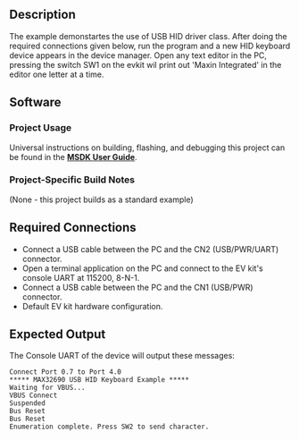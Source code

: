 ## Description

The example demonstartes the use of USB HID driver class. After doing the required connections given below, run the program and a new HID keyboard device appears in the device manager. Open any text editor in the PC, pressing the switch SW1 on the evkit wil print out 'Maxin Integrated' in the editor one letter at a time.

## Software

### Project Usage

Universal instructions on building, flashing, and debugging this project can be found in the **[MSDK User Guide](https://analogdevicesinc.github.io/msdk/USERGUIDE/)**.

### Project-Specific Build Notes

(None - this project builds as a standard example)

## Required Connections

-   Connect a USB cable between the PC and the CN2 (USB/PWR/UART) connector.
-   Open a terminal application on the PC and connect to the EV kit's console UART at 115200, 8-N-1.
-   Connect a USB cable between the PC and the CN1 (USB/PWR) connector. 
-   Default EV kit hardware configuration.

## Expected Output

The Console UART of the device will output these messages:

```
Connect Port 0.7 to Port 4.0
***** MAX32690 USB HID Keyboard Example *****
Waiting for VBUS...
VBUS Connect
Suspended
Bus Reset
Bus Reset
Enumeration complete. Press SW2 to send character.
```
